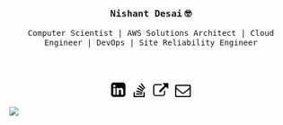 <h3 align='center'><samp><strong>Nishant Desai</strong></samp> 🤓 </h3> 
<p align='center'> <samp>Computer Scientist | AWS Solutions Architect | Cloud Engineer | DevOps | Site Reliability Engineer</samp></p>
<br><br>
<p align='center'>
<a href="https://www.linkedin.com/in/nishant-desai/"><img height="26" src="https://raw.githubusercontent.com/AntonioFalcao/AntonioFalcao/master/img/linkedin.png?raw=true"></a>&nbsp;&nbsp;
<a href="https://stackoverflow.com/users/10136638/nishant-desai"><img height="25" src="https://raw.githubusercontent.com/AntonioFalcao/AntonioFalcao/master/img/estouro-de-pilha.png?raw=true"></a>&nbsp;&nbsp;
<a href="https://desainis.github.io/"><img height="27" src="https://raw.githubusercontent.com/AntonioFalcao/AntonioFalcao/master/img/external.png?raw=true" alt=""></a>&nbsp;&nbsp;
<a href="mailto:nishantdesai@live.com"><img height="22" src="https://raw.githubusercontent.com/AntonioFalcao/AntonioFalcao/master/img/mail.png?raw=true" alt=""></a>
</p>
  
 ![](https://visitor-badge.glitch.me/badge?page_id=desainis.desainis-badge)
